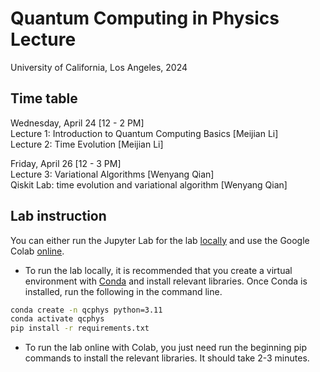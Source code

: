 # Quantum Computing in Physics Lecture 
University of California, Los Angeles, 2024

## Time table
Wednesday, April 24 [12 - 2 PM]   
Lecture 1: Introduction to Quantum Computing Basics [Meijian Li]   
Lecture 2: Time Evolution [Meijian Li]

Friday, April 26 [12 - 3 PM]   
Lecture 3: Variational Algorithms [Wenyang Qian]   
Qiskit Lab: time evolution and variational algorithm [Wenyang Qian]

## Lab instruction
You can either run the Jupyter Lab for the lab [locally](https://github.com/wyqian1027/QCPHYS-UCLA/blob/main/Lab_UCLA_blank_Apr22.ipynb) and use the Google Colab [online](https://colab.research.google.com/drive/1UOZMCh6Ug_MPlMB8jLM4ACck2wlUC5IC?usp=drive_link).   
* To run the lab locally, it is recommended that you create a virtual environment with [Conda](https://conda.io/projects/conda/en/latest/user-guide/tasks/manage-environments.html#creating-an-environment-with-commands) and install relevant libraries. Once Conda is installed, run the following in the command line.
```bash
conda create -n qcphys python=3.11
conda activate qcphys
pip install -r requirements.txt
```
* To run the lab online with Colab, you just need run the beginning pip commands to install the relevant libraries. It should take 2-3 minutes.

